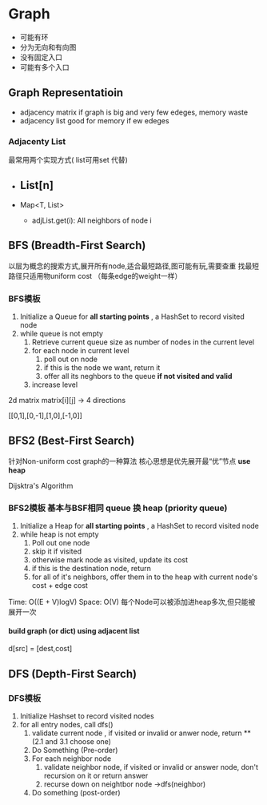 # Graph
- 可能有环
- 分为无向和有向图
- 没有固定入口
- 可能有多个入口


## Graph Representatioin

- adjacency matrix   if graph is big and very few edeges, memory waste
- adjacency list    good for memory if ew edeges



### Adjacenty List
最常用两个实现方式( list可用set 代替)

- List<T>[n]
  - 
- Map<T, List<T>>
  - adjList.get(i): All neighbors of node i




## BFS (Breadth-First Search)

以层为概念的搜索方式,展开所有node,适合最短路径,图可能有玩,需要查重
找最短路径只适用物uniform cost （每条edge的weight一样）



### BFS模板

1. Initialize a Queue for **all starting points** , a HashSet to record visited node
2. while queue is not empty
   1. Retrieve current queue size as number of nodes in the current level
   2. for each node in current level
      1. poll out on node
      2. if this is the node we want, return it
      3. offer all its neghbors to the queue **if not visited and valid**
   3. increase level


2d matrix matrix[i][j] -> 4 directions

[[0,1],[0,-1],[1,0],[-1,0]]


## BFS2 (Best-First Search)

针对Non-uniform cost graph的一种算法 核心思想是优先展开最“优”节点 **use heap**

Dijsktra's Algorithm

### BFS2模板 基本与BSF相同 queue 换 heap (priority queue)
1. Initialize a Heap for **all starting points** , a HashSet to record visited node
2. while heap is not empty
   1. Poll out one node
   2. skip it if visited
   3. otherwise mark node as visited, update its cost
   4. if this is the destination node, return
   5. for all of it's neighbors, offer them in to the heap with current node's cost + edge cost

Time: O((E + V)logV)
Space: O(V)
每个Node可以被添加进heap多次,但只能被展开一次

#### build graph (or dict) using adjacent list
d[src] = [dest,cost]



## DFS (Depth-First Search)

### DFS模板
1. Initialize Hashset to record visited nodes
2. for all entry nodes, call dfs()
   1. validate current node , if visited or invalid or anwer node, return  **(2.1 and 3.1 choose one)
   2. Do Something (Pre-order)
   3. For each neighbor node
      1. validate neighbor node, if visited or invalid or answer node, don't recursion on it or return answer
      2. recurse down on neightbor node ->dfs(neighbor)
   4. Do something (post-order)

